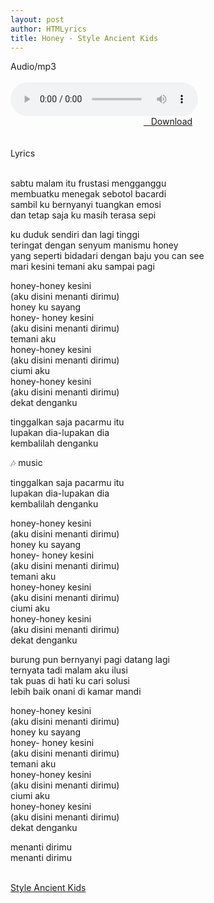 ```yaml
---
layout: post
author: HTMLyrics
title: Honey - Style Ancient Kids
---
```


<div class="htl">Audio/mp3</div><br />

<audio class='js-player' style="--plyr-color-main: #212121;" controls>
<source src="https://drive.google.com/uc?authuser=0&id=1uP-JldBfFQTY3hVTKFcHitL5HsFwJxhf&export=download" type="audio/mp3">
</audio><br />

<center>
<a href="https://drive.google.com/uc?authuser=0&id=1uP-JldBfFQTY3hVTKFcHitL5HsFwJxhf&export=download" class="hbt"><i class="fa fa-chevron-down" aria-hidden="true"></i>&nbsp; &nbsp;Download</a>
</center><br />
<br />

<div class="htl">Lyrics</div><br />

sabtu malam itu frustasi mengganggu<br />
membuatku menegak sebotol bacardi<br />
sambil ku bernyanyi tuangkan emosi<br />
dan tetap saja ku masih terasa sepi<br />

ku duduk sendiri dan lagi tinggi<br />
teringat dengan senyum manismu honey<br />
yang seperti bidadari dengan baju you can see<br />
mari kesini temani aku sampai pagi<br />

honey-honey kesini<br />
(aku disini menanti dirimu)<br />
honey ku sayang<br />
honey- honey kesini<br />
(aku disini menanti dirimu)<br />
temani aku<br />
honey-honey kesini<br />
(aku disini menanti dirimu)<br />
ciumi aku<br />
honey-honey kesini<br />
(aku disini menanti dirimu)<br />
dekat denganku<br />

tinggalkan saja pacarmu itu<br />
lupakan dia-lupakan dia<br />
kembalilah denganku<br />

🎶 music<br />

tinggalkan saja pacarmu itu<br />
lupakan dia-lupakan dia<br />
kembalilah denganku<br />

honey-honey kesini<br />
(aku disini menanti dirimu)<br />
honey ku sayang<br />
honey- honey kesini<br />
(aku disini menanti dirimu)<br />
temani aku<br />
honey-honey kesini<br />
(aku disini menanti dirimu)<br />
ciumi aku<br />
honey-honey kesini<br />
(aku disini menanti dirimu)<br />
dekat denganku<br />

burung pun bernyanyi pagi datang lagi<br />
ternyata tadi malam aku ilusi<br />
tak puas di hati ku cari solusi<br />
lebih baik onani di kamar mandi<br />

honey-honey kesini<br />
(aku disini menanti dirimu)<br />
honey ku sayang<br />
honey- honey kesini<br />
(aku disini menanti dirimu)<br />
temani aku<br />
honey-honey kesini<br />
(aku disini menanti dirimu)<br />
ciumi aku<br />
honey-honey kesini<br />
(aku disini menanti dirimu)<br />
dekat denganku<br />

menanti dirimu<br />
menanti dirimu<br />
<br />

<i class="fa fa-hashtag" aria-hidden="true"></i>
<a href="/artist/styleancientkids">Style Ancient Kids</a>
